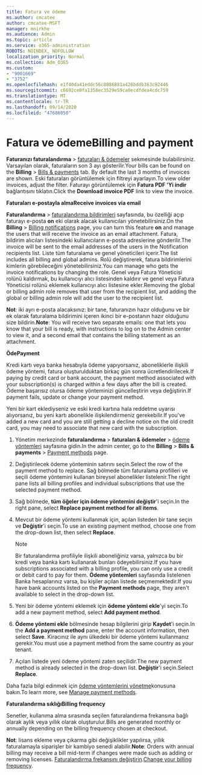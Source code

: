 ```yaml
---
title: Fatura ve ödeme
ms.author: cmcatee
author: cmcatee-MSFT
manager: mnirkhe
ms.audience: Admin
ms.topic: article
ms.service: o365-administration
ROBOTS: NOINDEX, NOFOLLOW
localization_priority: Normal
ms.collection: Adm_O365
ms.custom:
- "9001669"
- "3752"
ms.openlocfilehash: e1f40da41eddc56c8086881a426bddb363c92446
ms.sourcegitcommit: c6692ce0fa1358ec3529e59ca0ecdfdea4cdc759
ms.translationtype: MT
ms.contentlocale: tr-TR
ms.lasthandoff: 09/14/2020
ms.locfileid: "47686050"
---
```

# <a name="billing-and-payment"></a><span data-ttu-id="e566b-102">Fatura ve ödeme</span><span class="sxs-lookup"><span data-stu-id="e566b-102">Billing and payment</span></span>

<span data-ttu-id="e566b-103">**Faturanızı faturalandırma**  >  [faturaları & ödemeler](https://go.microsoft.com/fwlink/p/?linkid=848039) sekmesinde bulabilirsiniz.  Varsayılan olarak, faturaların son 3 ayı gösterilir.</span><span class="sxs-lookup"><span data-stu-id="e566b-103">Your bills can be found on the **Billing** > [Bills & payments](https://go.microsoft.com/fwlink/p/?linkid=848039) tab.  By default the last 3 months of invoices are shown.</span></span>  <span data-ttu-id="e566b-104">Eski faturaları görüntülemek için filtreyi ayarlayın.</span><span class="sxs-lookup"><span data-stu-id="e566b-104">To view older invoices, adjust the filter.</span></span>  <span data-ttu-id="e566b-105">Faturayı görüntülemek için **Fatura PDF 'Yi indir** bağlantısını tıklatın.</span><span class="sxs-lookup"><span data-stu-id="e566b-105">Click the **Download invoice PDF** link to view the invoice.</span></span>

<span data-ttu-id="e566b-106">**Faturaları e-postayla alma**</span><span class="sxs-lookup"><span data-stu-id="e566b-106">**Receive invoices via email**</span></span>

<span data-ttu-id="e566b-107">**Faturalandırma**  >  [faturalandırma bildirimleri](https://go.microsoft.com/fwlink/p/?linkid=853212) sayfasında, bu özelliği açıp faturayı e-posta **on** eki olarak alacak kullanıcıları yönetebilirsiniz.</span><span class="sxs-lookup"><span data-stu-id="e566b-107">On the **Billing** > [Billing notifications](https://go.microsoft.com/fwlink/p/?linkid=853212) page, you can turn this feature **on** and manage the users that will receive the invoice as an email attachment.</span></span> <span data-ttu-id="e566b-108">Fatura, bildirim alıcıları listesindeki kullanıcıların e-posta adreslerine gönderilir.</span><span class="sxs-lookup"><span data-stu-id="e566b-108">The invoice will be sent to the email addresses of the users in the Notification recipients list.</span></span> <span data-ttu-id="e566b-109">Liste tüm faturalama ve genel yöneticileri içerir.</span><span class="sxs-lookup"><span data-stu-id="e566b-109">The list includes all billing and global admins.</span></span>  <span data-ttu-id="e566b-110">Rolü değiştirerek, fatura bildirimlerini kimlerin görebileceğini yönetebilirsiniz.</span><span class="sxs-lookup"><span data-stu-id="e566b-110">You can manage who gets the invoice notifications by changing the role.</span></span>  <span data-ttu-id="e566b-111">Genel veya Fatura Yöneticisi rolünü kaldırmak, bu kullanıcıyı alıcı listesinden kaldırır ve genel veya Fatura Yöneticisi rolünü eklemek kullanıcıyı alıcı listesine ekler.</span><span class="sxs-lookup"><span data-stu-id="e566b-111">Removing the global or billing admin role removes that user from the recipient list, and adding the global or billing admin role will add the user to the recipient list.</span></span>

<span data-ttu-id="e566b-112">**Not**: iki ayrı e-posta alacaksınız: bir tane, faturanızın hazır olduğunu ve bir ek olarak faturalama bildirimini içeren ikinci bir e-postanın hazır olduğunu size bildirin.</span><span class="sxs-lookup"><span data-stu-id="e566b-112">**Note**: You will receive two separate emails: one that lets you know that your bill is ready, with instructions to log on to the Admin center to view it, and a second email that contains the billing statement as an attachment.</span></span>

<span data-ttu-id="e566b-113">**Öde**</span><span class="sxs-lookup"><span data-stu-id="e566b-113">**Payment**</span></span>

<span data-ttu-id="e566b-114">Kredi kartı veya banka hesabıyla ödeme yapıyorsanız, aboneliklerle ilişkili ödeme yöntemi, fatura oluşturulduktan birkaç gün sonra ücretlendirilecek.</span><span class="sxs-lookup"><span data-stu-id="e566b-114">If paying by credit card or bank account, the payment method associated with your subscription(s) is charged within a few days after the bill is created.</span></span> <span data-ttu-id="e566b-115">Ödeme başarısız olursa ödeme yönteminizi güncelleştirin veya değiştirin.</span><span class="sxs-lookup"><span data-stu-id="e566b-115">If payment fails, update or change your payment method.</span></span>

<span data-ttu-id="e566b-116">Yeni bir kart eklediyseniz ve eski kredi kartına hala reddetme uyarısı alıyorsanız, bu yeni kartı abonelikle ilişkilendirmeniz gerekebilir.</span><span class="sxs-lookup"><span data-stu-id="e566b-116">If you've added a new card and you are still getting a decline notice on the old credit card, you may need to associate that new card with the subscription.</span></span>

1. <span data-ttu-id="e566b-117">Yönetim merkezinde **faturalandırma**  >  **faturaları & ödemeler**  >  [ödeme yöntemleri](https://go.microsoft.com/fwlink/p/?linkid=2018806) sayfasına gidin.</span><span class="sxs-lookup"><span data-stu-id="e566b-117">In the admin center, go to the **Billing** > **Bills & payments** > [Payment methods](https://go.microsoft.com/fwlink/p/?linkid=2018806) page.</span></span>

2. <span data-ttu-id="e566b-118">Değiştirilecek ödeme yönteminin satırını seçin.</span><span class="sxs-lookup"><span data-stu-id="e566b-118">Select the row of the payment method to replace.</span></span> <span data-ttu-id="e566b-119">Sağ bölmede tüm faturalama profilleri ve seçili ödeme yöntemini kullanan bireysel abonelikler listelenir.</span><span class="sxs-lookup"><span data-stu-id="e566b-119">The right pane lists all billing profiles and individual subscriptions that use the selected payment method.</span></span>

3. <span data-ttu-id="e566b-120">Sağ bölmede, **tüm öğeler için ödeme yöntemini değiştir**'i seçin.</span><span class="sxs-lookup"><span data-stu-id="e566b-120">In the right pane, select **Replace payment method for all items**.</span></span>

4. <span data-ttu-id="e566b-121">Mevcut bir ödeme yöntemi kullanmak için, açılan listeden bir tane seçin ve **Değiştir**'i seçin.</span><span class="sxs-lookup"><span data-stu-id="e566b-121">To use an existing payment method, choose one from the drop-down list, then select **Replace**.</span></span>

    > [!NOTE]
    > <span data-ttu-id="e566b-122">Bir faturalandırma profiliyle ilişkili aboneliğiniz varsa, yalnızca bu bir kredi veya banka kartı kullanarak bunları ödeyebilirsiniz.</span><span class="sxs-lookup"><span data-stu-id="e566b-122">If you have subscriptions associated with a billing profile, you can only use a credit or debit card to pay for them.</span></span> <span data-ttu-id="e566b-123">**Ödeme yöntemleri** sayfasında listelenen Banka hesaplarınız varsa, bu kişiler açılan listede seçmemektedir.</span><span class="sxs-lookup"><span data-stu-id="e566b-123">If you have bank accounts listed on the **Payment methods** page, they aren't available to select in the drop-down list.</span></span>

5. <span data-ttu-id="e566b-124">Yeni bir ödeme yöntemi eklemek için **ödeme yöntemi ekle**'yi seçin.</span><span class="sxs-lookup"><span data-stu-id="e566b-124">To add a new payment method, select **Add payment method**.</span></span>

6. <span data-ttu-id="e566b-125">**Ödeme yöntemi ekle** bölmesinde hesap bilgilerini girip **Kaydet**'i seçin.</span><span class="sxs-lookup"><span data-stu-id="e566b-125">In the **Add a payment method** pane, enter the account information, then select **Save**.</span></span> <span data-ttu-id="e566b-126">Kiracınız ile aynı ülkedeki bir ödeme yöntemi kullanmanız gerekir.</span><span class="sxs-lookup"><span data-stu-id="e566b-126">You must use a payment method from the same country as your tenant.</span></span>

7. <span data-ttu-id="e566b-127">Açılan listede yeni ödeme yöntemi zaten seçilidir.</span><span class="sxs-lookup"><span data-stu-id="e566b-127">The new payment method is already selected in the drop-down list.</span></span> <span data-ttu-id="e566b-128">**Değiştir**'i seçin.</span><span class="sxs-lookup"><span data-stu-id="e566b-128">Select **Replace**.</span></span>

<span data-ttu-id="e566b-129">Daha fazla bilgi edinmek için [ödeme yöntemlerini yönetme](https://docs.microsoft.com/microsoft-365/commerce/billing-and-payments/manage-payment-methods)konusuna bakın.</span><span class="sxs-lookup"><span data-stu-id="e566b-129">To learn more, see [Manage payment methods](https://docs.microsoft.com/microsoft-365/commerce/billing-and-payments/manage-payment-methods).</span></span>

<span data-ttu-id="e566b-130">**Faturalandırma sıklığı**</span><span class="sxs-lookup"><span data-stu-id="e566b-130">**Billing frequency**</span></span>

<span data-ttu-id="e566b-131">Senetler, kullanıma alma sırasında seçilen faturalandırma frekansına bağlı olarak aylık veya yıllık olarak oluşturulur.</span><span class="sxs-lookup"><span data-stu-id="e566b-131">Bills are generated monthly or annually depending on the billing frequency chosen at checkout.</span></span>  

<span data-ttu-id="e566b-132">**Not**: lisans ekleme veya çıkarma gibi değişiklikler yapılırsa, yıllık faturalamayla siparişler bir kambiyo senedi alabilir.</span><span class="sxs-lookup"><span data-stu-id="e566b-132">**Note**: Orders with annual billing may receive a bill mid-term if changes were made such as adding or removing licenses.</span></span> <span data-ttu-id="e566b-133">[Faturalandırma frekansını değiştirin](https://docs.microsoft.com/microsoft-365/commerce/billing-and-payments/change-payment-frequency).</span><span class="sxs-lookup"><span data-stu-id="e566b-133">[Change your billing frequency](https://docs.microsoft.com/microsoft-365/commerce/billing-and-payments/change-payment-frequency).</span></span>
